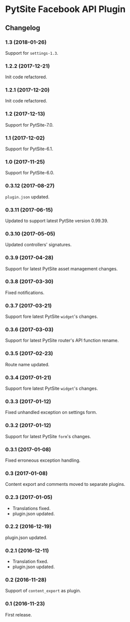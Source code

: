 # PytSite Facebook API Plugin


## Changelog


### 1.3 (2018-01-26)

Support for `settings-1.3`.


### 1.2.2 (2017-12-21)

Init code refactored.


### 1.2.1 (2017-12-20)

Init code refactored.


### 1.2 (2017-12-13)

Support for PytSite-7.0.


### 1.1 (2017-12-02)

Support for PytSite-6.1.


### 1.0 (2017-11-25)

Support for PytSite-6.0.


### 0.3.12 (2017-08-27)

`plugin.json` updated.


### 0.3.11 (2017-06-15)

Updated to support latest PytSite version 0.99.39.


### 0.3.10 (2017-05-05)

Updated controllers' signatures.


### 0.3.9 (2017-04-28)

Support for latest PytSite asset management changes.


### 0.3.8 (2017-03-30)

Fixed notifications.


### 0.3.7 (2017-03-21)

Support fore latest PytSite `widget`'s changes.


### 0.3.6 (2017-03-03)

Support for latest PytSite router's API function rename.


### 0.3.5 (2017-02-23)

Route name updated.


### 0.3.4 (2017-01-21)

Support fore latest PytSite `widget`'s changes.


### 0.3.3 (2017-01-12)

Fixed unhandled exception on settings form.


### 0.3.2 (2017-01-12)

Support for latest PytSite `form`'s changes.


### 0.3.1 (2017-01-08)

Fixed erroneous exception handling.


### 0.3 (2017-01-08)

Content export and comments moved to separate plugins.


### 0.2.3 (2017-01-05)

- Translations fixed.
- plugin.json updated.


### 0.2.2 (2016-12-19)

plugin.json updated.


### 0.2.1 (2016-12-11)

- Translation fixed.
- plugin.json updated.


### 0.2 (2016-11-28)

Support of `content_export` as plugin.


### 0.1 (2016-11-23)

First release.
